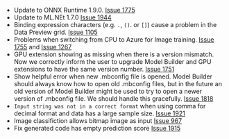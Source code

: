 - Update to ONNX Runtime 1.9.0. [Issue 1775](https://github.com/dotnet/machinelearning-modelbuilder/issues/1775)
- Update to ML.NEt 1.7.0 [Issue 1944](https://github.com/dotnet/machinelearning-modelbuilder/issues/1944)
- Binding expression characters (e.g. `.`, `()`. or `[]`) cause a problem in the Data Preview grid. [Issue 1105](https://github.com/dotnet/machinelearning-modelbuilder/issues/1105)
- Problems when switching from CPU to Azure for Image training. [Issue 1755](https://github.com/dotnet/machinelearning-modelbuilder/issues/1755) and [Issue 1267](https://github.com/dotnet/machinelearning-modelbuilder/issues/1267)
- GPU extension showing as missing when there is a version mismatch. Now we correctly inform the user to upgrade Model Builder and GPU extensions to have the same version number. [Issue 1751](https://github.com/dotnet/machinelearning-modelbuilder/issues/1751)
- Show helpful error when new .mbconfig file is opened. Model Builder should always know how to open old .mbconfig files, but in the future an old version of Model Builder might be used to try to open a newer version of .mbconfig file. We should handle this gracefully. [Issue 1818](https://github.com/dotnet/machinelearning-modelbuilder/issues/1818) 
- `Input string was not in a correct format` when using comma for decimal format and data has a large sample size. [Issue 1921](https://github.com/dotnet/machinelearning-modelbuilder/issues/1921)
- Image classifiction allows bitmap image as input [Issue 967](https://github.com/dotnet/machinelearning-modelbuilder/issues/967) 
- Fix generated code has empty prediction score [Issue 1915](https://github.com/dotnet/machinelearning-modelbuilder/issues/1915)
